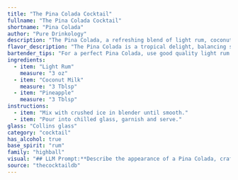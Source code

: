 ```yaml
---
title: "The Pina Colada Cocktail"
fullname: "The Pina Colada Cocktail"
shortname: "Pina Colada"
author: "Pure Drinkology"
description: "The Pina Colada, a refreshing blend of light rum, coconut milk, and pineapple juice, belongs to the tropical cocktail family.  Born in Puerto Rico in the 1950s, it's a classic symbol of island life, embodying the sweet and fruity flavors of the Caribbean. "
flavor_description: "The Pina Colada is a tropical delight, balancing sweet and creamy notes.  Light rum provides a smooth, slightly spicy base, while coconut milk adds a rich, buttery richness. The pineapple offers a bright, juicy acidity that cuts through the sweetness, creating a refreshing and balanced flavor profile. "
bartender_tips: "For a perfect Pina Colada, use good quality light rum and fresh pineapple juice.  Blend with ice until smooth, but not too slushy.  A touch of cream of coconut adds richness, but don't overdo it.  Garnish with a pineapple wedge and cherry for a classic touch.  Remember, the key is balance –  sweetness from the pineapple, creaminess from the coconut, and the subtle rum flavor coming through. "
ingredients:
  - item: "Light Rum"
    measure: "3 oz"
  - item: "Coconut Milk"
    measure: "3 Tblsp"
  - item: "Pineapple"
    measure: "3 Tblsp"
instructions:
  - item: "Mix with crushed ice in blender until smooth."
  - item: "Pour into chilled glass, garnish and serve."
glass: "Collins glass"
category: "cocktail"
has_alcohol: true
base_spirit: "rum"
family: "highball"
visual: "## LLM Prompt:**Describe the appearance of a Pina Colada, crafted with light rum, coconut milk, and pineapple.** **Focus on:*** **Color:**  What shades of color are present? Is it a solid color or does it have any variations?* **Texture:** Is it creamy, smooth, or have any noticeable bits?* **Presentation:** How is it typically served? In a glass, a mug, or another vessel? What type of garnishes are used?**Remember:** This should be a descriptive, vivid portrayal that captures the essence of the Pina Colada's visual appeal. "
source: "thecocktaildb"
---
```


